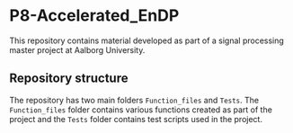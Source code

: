 # P8-Accelerated_EnDP
This repository contains material developed as part of a signal processing master project at Aalborg University.

## Repository structure
The repository has two main folders ```Function_files``` and ```Tests```.
The ```Function_files``` folder contains various functions created as part of the project and the ```Tests``` folder contains test scripts used in the project. 
